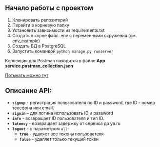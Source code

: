 ## Начало работы с проектом
1. Клонировать репозиторий
2. Перейти в корневую папку
3. Установить зависимости из requirements.txt
4. Создать в корне файл .env с переменными окружения (см. env_example)
5. Создать БД в PostgreSQL
6. Запустить командой ```python manage.py runserver```

Коллекция для Postman находится в файле **App service.postman_collection.json**

[Потыкать можно тут](https://ya-service.onrender.com/api/docs/)


## Описание API:
* **```signup```** - регистрация пользователя по ID и password, где ID - номер телефона или email.
* **```signin```** – для логина использовать ID и password
* **```info```** - возвращает ID пользователя и тип ID.
* **```latency```** - возвращает задержку от сервиса до ya.ru
* **```logout```** - с параметром ```all```:
    * **```true```** - удаляет все токены пользователя
    * **```false```** - удаляет только текущий токен